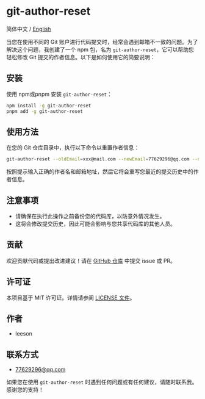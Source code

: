 # git-author-reset

简体中文 / [English](./README.md)

当您在使用不同的 Git 账户进行代码提交时，经常会遇到邮箱不一致的问题。为了解决这个问题，我创建了一个 npm 包，名为 `git-author-reset`，它可以帮助您轻松修改 Git 提交的作者信息。以下是如何使用它的简要说明：

## 安装

使用 npm或pnpm 安装 `git-author-reset`：

```bash
npm install -g git-author-reset
pnpm add -g git-author-reset
```

## 使用方法

在您的 Git 仓库目录中，执行以下命令以重置作者信息：

```bash
git-author-reset --oldEmail=xxx@mail.com --newEmail=77629296@qq.com --newAuthor=leeson
```

按照提示输入正确的作者名和邮箱地址，然后它将会重写您最近的提交历史中的作者信息。

## 注意事项

- 请确保在执行此操作之前备份您的代码库，以防意外情况发生。
- 这将会修改提交历史，因此可能会影响与您共享代码库的其他人员。

## 贡献

欢迎贡献代码或提出改进建议！请在 [GitHub 仓库](https://github.com/77629296/git-author-reset) 中提交 issue 或 PR。

## 许可证

本项目基于 MIT 许可证。详情请参阅 [LICENSE 文件](./LICENSE.md)。

## 作者

- leeson

## 联系方式

- <77629296@qq.com>

如果您在使用 `git-author-reset` 时遇到任何问题或有任何建议，请随时联系我。感谢您的支持！
